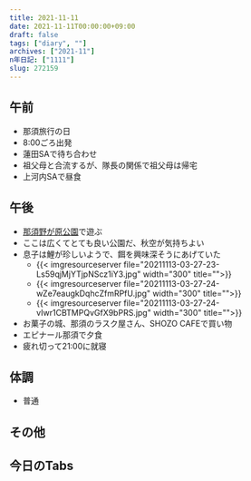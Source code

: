 ```yaml
---
title: 2021-11-11
date: 2021-11-11T00:00:00+09:00
draft: false
tags: ["diary", ""]
archives: ["2021-11"]
n年日記: ["1111"]
slug: 272159
---
```

## 午前
- 那須旅行の日
- 8:00ごろ出発
- 蓮田SAで待ち合わせ
- 祖父母と合流するが、隊長の関係で祖父母は帰宅
- 上河内SAで昼食
## 午後
- [那須野が原公園](https://www.park-tochigi.com/nasunogahara/)で遊ぶ
- ここは広くてとても良い公園だ、秋空が気持ちよい
- 息子は鯉が珍しいようで、餌を興味深そうにあげていた
  - {{< imgresourceserver file="20211113-03-27-23-Ls59qjMjYTjpNScz1iY3.jpg" width="300" title="">}}
  - {{< imgresourceserver file="20211113-03-27-24-wZe7eaugkDqhcZfmRPfU.jpg" width="300" title="">}}
  - {{< imgresourceserver file="20211113-03-27-24-vIwr1CBTMPQvGfX9bPRS.jpg" width="300" title="">}}
- お菓子の城、那須のラスク屋さん、SHOZO CAFEで買い物
- エピナール那須で夕食
- 疲れ切って21:00に就寝
## 体調
- 普通
## その他
## 今日のTabs